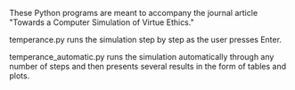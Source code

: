 These Python programs are meant to accompany the journal article "Towards a Computer Simulation of Virtue Ethics."

temperance.py runs the simulation step by step as the user presses Enter. 

temperance_automatic.py runs the simulation automatically through any number of steps and then presents several results in the form of tables and plots. 
